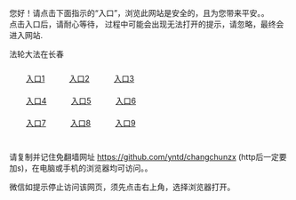 您好！请点击下面指示的“入口”，浏览此网站是安全的，且为您带来平安。。 <br/>
点击入口后，请耐心等待， 过程中可能会出现无法打开的提示，请忽略，最终会进入网站. </br>

法轮大法在长春<br/>
<div style="padding:10px"><a style="margin:20px" target="_blank" href="https://divbu49lr6wom.cloudfront.net/2Qpsp?twylkkkg" id="ccLink1" rel="nofollow">入口1</a> <a target="_blank" style="margin:20px" href="https://dn7r0w8ah0nid.cloudfront.net/2Qpsp?pjlqbw" id="ccLink2" rel="nofollow">入口2</a> <a style="margin:20px" target="_blank" href="https://d1uhwjei1a4ycs.cloudfront.net/2Qpsp?buuqhvju" id="ccLink3" rel="nofollow">入口3</a></div>

<div style="padding:10px" ><a style="margin:20px" target="_blank" href="https://divbu49lr6wom.cloudfront.net/2Qpsp?twylkkkg" id="ccLink4" rel="nofollow">入口4</a> <a style="margin:20px" href="https://dn7r0w8ah0nid.cloudfront.net/2Qpsp?pjlqbw" target="_blank" id="ccLink5" rel="nofollow">入口5</a> <a style="margin:20px" href="https://d1uhwjei1a4ycs.cloudfront.net/2Qpsp?buuqhvju" target="_blank" id="ccLink6" rel="nofollow">入口6</a></div>

<div style="padding:10px"><a style="margin:20px" target="_blank" href="https://divbu49lr6wom.cloudfront.net/2Qpsp?twylkkkg" id="ccLink7" rel="nofollow">入口7</a> <a style="margin:20px" href="https://dn7r0w8ah0nid.cloudfront.net/2Qpsp?pjlqbw" target="_blank" id="ccLink8" rel="nofollow">入口8</a> <a style="margin:20px" target="_blank" href="https://d1uhwjei1a4ycs.cloudfront.net/2Qpsp?buuqhvju" id="ccLink9" rel="nofollow">入口9</a></div>

<br/>



请复制并记住免翻墙网址 https://github.com/yntd/changchunzx (http后一定要加s)，在电脑或手机的浏览器均可访问。。<br/>

微信如提示停止访问该网页，须先点击右上角，选择浏览器打开。
